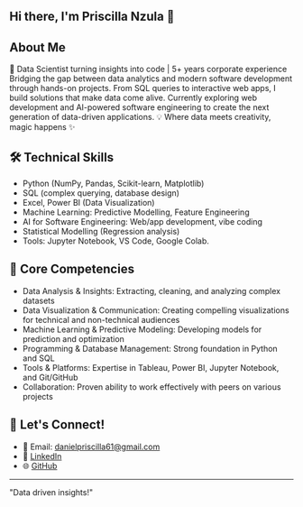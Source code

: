 
## Hi there, I'm Priscilla Nzula 👋

## About Me
🚀 Data Scientist turning insights into code | 5+ years corporate experience
Bridging the gap between data analytics and modern software development through hands-on projects. From SQL queries to interactive web apps, I build solutions that make data come alive. Currently exploring web development and AI-powered software engineering to create the next generation of data-driven applications.
💡 Where data meets creativity, magic happens ✨


## 🛠 Technical Skills

- Python (NumPy, Pandas, Scikit-learn, Matplotlib)
- SQL (complex querying, database design)
- Excel, Power BI (Data Visualization)
- Machine Learning: Predictive Modelling, Feature Engineering
- AI for Software Engineering: Web/app development, vibe coding
- Statistical Modelling (Regression analysis)
- Tools: Jupyter Notebook, VS Code, Google Colab.

## 🔮 Core Competencies

- Data Analysis & Insights: Extracting, cleaning, and analyzing complex datasets
- Data Visualization & Communication: Creating compelling visualizations for technical and non-technical audiences
- Machine Learning & Predictive Modeling: Developing models for prediction and optimization
- Programming & Database Management: Strong foundation in Python and SQL
- Tools & Platforms: Expertise in Tableau, Power BI, Jupyter Notebook, and Git/GitHub
- Collaboration: Proven ability to work effectively with peers on various projects

## 📱 Let's Connect!

- 📧 Email: [danielpriscilla61@gmail.com](mailto:danielpriscilla61@gmail.com)
- 👔 [LinkedIn](https://www.linkedin.com/in/priscilla-nzula)
- 🌐 [GitHub](https://github.com/priscillanzula)

---

"Data driven insights!"
